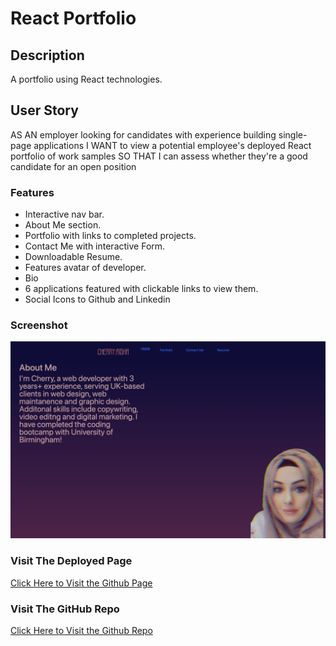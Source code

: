# React Portfolio

## Description

A portfolio using React technologies.

## User Story
AS AN employer looking for candidates with experience building single-page applications
I WANT to view a potential employee's deployed React portfolio of work samples
SO THAT I can assess whether they're a good candidate for an open position

### Features
- Interactive nav bar.
- About Me section.
- Portfolio with links to completed projects.
- Contact Me with interactive Form.
- Downloadable Resume.
- Features avatar of developer.
- Bio
- 6 applications featured with clickable links to view them.
- Social Icons to Github and Linkedin

### Screenshot
![Screenshot](/public/Assets/screenshot.png)

### Visit The Deployed Page
[Click Here to Visit the Github Page](https://cherry-aisha.github.io/week-20-react-portfolio/)

### Visit The GitHub Repo
[Click Here to Visit the Github Repo](https://github.com/cherry-aisha/week-20-react-portfolio)